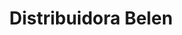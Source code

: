 ---
title: "Distribuidora Belen"
url: /quetzaltenango/distribuidora-belen-1a-calle/
shop: general
---